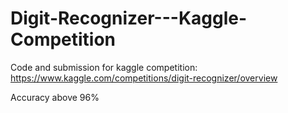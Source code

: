 # Digit-Recognizer---Kaggle-Competition
Code and submission for kaggle competition: https://www.kaggle.com/competitions/digit-recognizer/overview

Accuracy above 96%
